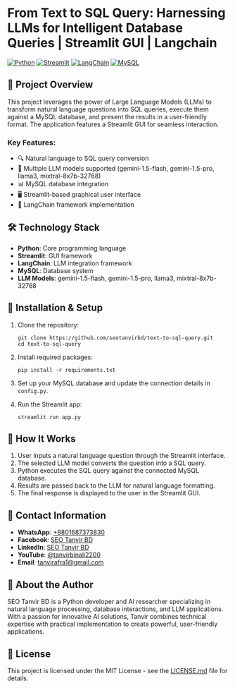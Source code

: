 # From Text to SQL Query: Harnessing LLMs for Intelligent Database Queries | Streamlit GUI | Langchain 

[![Python](https://img.shields.io/badge/Python-3.7%2B-blue)](https://www.python.org/)
[![Streamlit](https://img.shields.io/badge/Streamlit-GUI-FF4B4B)](https://streamlit.io/)
[![LangChain](https://img.shields.io/badge/LangChain-Framework-lightgrey)](https://www.langchain.com/)
[![MySQL](https://img.shields.io/badge/MySQL-Database-4479A1)](https://www.mysql.com/)

## 🚀 Project Overview

This project leverages the power of Large Language Models (LLMs) to transform natural language questions into SQL queries, execute them against a MySQL database, and present the results in a user-friendly format. The application features a Streamlit GUI for seamless interaction.

### Key Features:
- 🔍 Natural language to SQL query conversion
- 🤖 Multiple LLM models supported (gemini-1.5-flash, gemini-1.5-pro, llama3, mixtral-8x7b-32768)
- 📊 MySQL database integration
- 🖥️ Streamlit-based graphical user interface
- 🔗 LangChain framework implementation

## 🛠️ Technology Stack

- **Python**: Core programming language
- **Streamlit**: GUI framework
- **LangChain**: LLM integration framework
- **MySQL**: Database system
- **LLM Models**: gemini-1.5-flash, gemini-1.5-pro, llama3, mixtral-8x7b-32768

## 🔧 Installation & Setup

1. Clone the repository:
   ```
   git clone https://github.com/seotanvirbd/text-to-sql-query.git
   cd text-to-sql-query
   ```

2. Install required packages:
   ```
   pip install -r requirements.txt
   ```

3. Set up your MySQL database and update the connection details in `config.py`.

4. Run the Streamlit app:
   ```
   streamlit run app.py
   ```

## 📖 How It Works

1. User inputs a natural language question through the Streamlit interface.
2. The selected LLM model converts the question into a SQL query.
3. Python executes the SQL query against the connected MySQL database.
4. Results are passed back to the LLM for natural language formatting.
5. The final response is displayed to the user in the Streamlit GUI.

## 🤝 Contact Information

- **WhatsApp**: [+8801687373830](https://api.whatsapp.com/send?phone=8801687373830)
- **Facebook**: [SEO Tanvir BD](https://www.facebook.com/seotanvirbd)
- **LinkedIn**: [SEO Tanvir BD](https://www.linkedin.com/in/seotanvirbd/)
- **YouTube**: [@tanvirbinali2200](https://www.youtube.com/@tanvirbinali2200)
- **Email**: tanvirafra1@gmail.com

## 🌟 About the Author

SEO Tanvir BD is a Python developer and AI researcher specializing in natural language processing, database interactions, and LLM applications. With a passion for innovative AI solutions, Tanvir combines technical expertise with practical implementation to create powerful, user-friendly applications.

## 📄 License

This project is licensed under the MIT License - see the [LICENSE.md](LICENSE.md) file for details.
